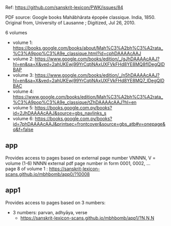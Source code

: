 
Ref: https://github.com/sanskrit-lexicon/PWK/issues/84

PDF source: Google books Mahâbhârata épopée classique. India, 1850.
Original from, University of Lausanne ; Digitized, Jul 26, 2010.

6 volumes
* volume 1: https://books.google.com/books/about/Mah%C3%A2bh%C3%A2rata_%C3%A9pop%C3%A9e_classique.html?id=cphDAAAAcAAJ
* volume 2: https://www.google.com/books/edition/_/gJhDAAAAcAAJ?hl=en&sa=X&ved=2ahUKEwj99YrCqtiNAxUXFVkFHd8YE8MQ8fIDegQIDBAP
* volume 3: https://www.google.com/books/edition/_/n5hDAAAAcAAJ?hl=en&sa=X&ved=2ahUKEwj99YrCqtiNAxUXFVkFHd8YE8MQ7_IDegQIDBAC
* volume 4: https://www.google.com/books/edition/Mah%C3%A2bh%C3%A2rata_%C3%A9pop%C3%A9e_classique/tZhDAAAAcAAJ?hl=en
* volume 5: https://books.google.com.py/books?id=2JhDAAAAcAAJ&source=gbs_navlinks_s
* volume 6: https://books.google.com.py/books?id=7phDAAAAcAAJ&printsec=frontcover&source=gbs_atb#v=onepage&q&f=false

## app
Provides access to pages based on external page number VNNNN,
  V = volume (1-6) NNNN external pdf page number in form 0001, 0002, ...
  <br/>page 8 of volume 1 : https://sanskrit-lexicon-scans.github.io/mbhbomb/app0/?10008


## app1
Provides access to pages based on 3 numbers:
* 3 numbers: parvan, adhyāya, verse
  * https://sanskrit-lexicon-scans.github.io/mbhbomb/app1/?N,N,N
